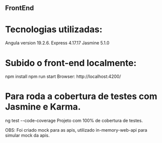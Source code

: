 ## FrontEnd
# Tecnologias utilizadas:
Angula version 19.2.6.
Express 4.17.17
Jasmine 5.1.0

# Subido o front-end localmente:
   npm install
   npm run start 
   Browser: http://localhost:4200/

# Para roda a cobertura de testes com Jasmine e Karma.
   ng test --code-coverage
   Projeto com 100% de cobertura de testes.

OBS: Foi criado mock para as apis, utilizado in-memory-web-api para simular mock da apis.